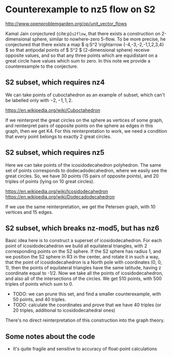 # Counterexample to nz5 flow on S2 

http://www.openproblemgarden.org/op/unit_vector_flows

Kamal Jain conjectured {cite:p}`s2flow`, that there exists a construction on 2-dimensional sphere, similar to nowhere-zero 5-flow. To be more precise, he conjectured that there exists a map $ q:S^2 \rightarrow \{-4,-3,-2,-1,1,2,3,4\} $ so that antipodal points of $ S^2 $ (2-dimensional sphere) receive opposite values, and so that any three points which are equidistant on a great circle have values which sum to zero. In this note we provide a counterexample to the conjecture.

## S2 subset, which requires nz4
We can take points of cuboctahedron as an example of subset, which can't be labelled only with ${-2, -1, 1, 2}$.

https://en.wikipedia.org/wiki/Cuboctahedron

If we reinterpret the great circles on the sphere as vertices of some graph, and reinterpret pairs of opposite points on the sphere as edges in this graph, then we get K4. For this reinterpretation to work, we need a condition that every point belongs to exactly 2 great circles.

## S2 subset, which requires nz5
Here we can take points of the icosidodecahedron polyhedron. The same set of points corresponds to dodecadodecahedron, where we easily see the great circles. So, we have 30 points (15 pairs of opposite points), and 20 triples of points (lying on 10 great circles).

https://en.wikipedia.org/wiki/Icosidodecahedron
https://en.wikipedia.org/wiki/Dodecadodecahedron

If we use the same reinterpretation, we get the Petersen graph, with 10 vertices and 15 edges.

## S2 subset, which breaks nz-mod5, but has nz6
Basic idea here is to construct a superset of icosidodecahedron. For each point of icosidodecahedron we build all equilateral triangles, with 2 corresponding points on the S2 sphere. If the S2 sphere has radius 1, and we position the S2 sphere in R3 in the center, and rotate it in such a way, that the point of icosidodecahedron is a North pole with coordinates (0, 0, 1), then the points of equilateral triangles have the same latitude, having z coordinate equal to -1/2. Now we take all the points of icosidodecahedron, and also all of the intersections of the circles. We get 510 points, with 500 triples of points which sum to 0.

- TODO: we can prune this set, and find a smaller counterexample, with 50 points, and 40 triples.
- TODO: calculate the coordinates and prove that we have 40 triples (or 20 triples, additional to icosidodecahedral ones)

There's no direct reinterpretation of this construction into the graph theory.

## Some notes about the code

- It's quite fragile and sensitive to accuracy of float-point calculations